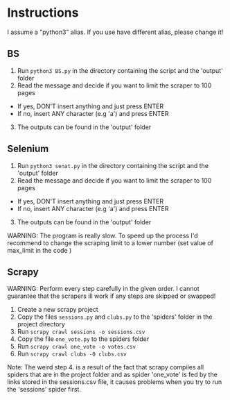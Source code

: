 # Instructions
I assume a "python3" alias. If you use have different alias, please change it!
## BS
1. Run `python3 BS.py` in the directory containing the script and the 'output' folder
2. Read the message and decide if you want to limit the scraper to 100 pages
* If yes, DON'T insert anything and just press ENTER 
* If no, insert ANY character (e.g 'a') and press ENTER
3. The outputs can be found in the 'output' folder

## Selenium
1. Run `python3 senat.py` in the directory containing the script and the 'output' folder
2. Read the message and decide if you want to limit the scraper to 100 pages
* If yes, DON'T insert anything and just press ENTER 
* If no, insert ANY character (e.g 'a') and press ENTER
3. The outputs can be found in the 'output' folder

WARNING: The program is really slow. To speed up the process I'd recommend to change the scraping limit to a lower number (set value of max_limit in the code )

## Scrapy
WARNING: Perform every step carefully in the given order. I cannot guarantee that the scrapers ill work if any steps are skipped or swapped!

1. Create a new scrapy project
2. Copy the files `sessions.py` and `clubs.py` to the 'spiders' folder in the project directory
3. Run `scrapy crawl sessions -o sessions.csv`
4. Copy the file `one_vote.py` to the spiders folder
5. Run `scrapy crawl one_vote -o votes.csv`
6. Run `scrapy crawl clubs -0 clubs.csv`

Note: The weird step 4. is a result of the fact that scrapy compiles all spiders that are in the project folder and as spider 'one_vote' is fed by the links stored in the sessions.csv file, it causes problems when you try to run the 'sessions' spider first.
